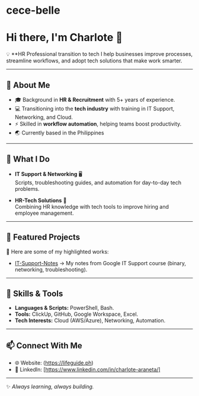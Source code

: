 # cece-belle
# Hi there, I'm Charlote 👋  

💡 **HR Professional transition to tech 
I help businesses improve processes, streamline workflows, and adopt tech solutions that make work smarter.  

---

## 🔹 About Me
- 🎓 Background in **HR & Recruitment** with 5+ years of experience.  
- 💻 Transitioning into the **tech industry** with training in IT Support, Networking, and Cloud.  
- ⚡ Skilled in **workflow automation**, helping teams boost productivity.  
- 🌏 Currently based in the Philippines 

---

## 🔹 What I Do
- **IT Support & Networking** 🖥️  
  Scripts, troubleshooting guides, and automation for day-to-day tech problems.    

- **HR-Tech Solutions** 👥  
  Combining HR knowledge with tech tools to improve hiring and employee management.  

---

## 🔹 Featured Projects
📌 Here are some of my highlighted works:  
- [IT-Support-Notes](#) → My notes from Google IT Support course (binary, networking, troubleshooting).  

---

## 🔹 Skills & Tools
- **Languages & Scripts:** PowerShell, Bash. 
- **Tools:** ClickUp, GitHub, Google Workspace, Excel.  
- **Tech Interests:** Cloud (AWS/Azure), Networking, Automation.  

---

## 📫 Connect With Me
- 🌐 Website: (https://lifeguide.ph)  
- 💼 LinkedIn: [https://www.linkedin.com/in/charlote-araneta/]
 

---
✨ *Always learning, always building.*  
